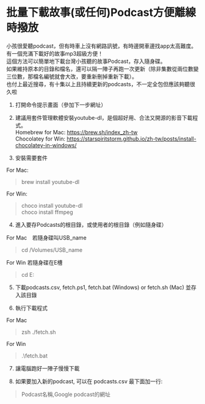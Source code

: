 # 批量下載故事(或任何)Podcast方便離線時撥放
  
小孩很愛聽podcast，但有時車上沒有網路訊號，有時邊開車邊找app太高難度。有一個充滿下載好的故事mp3超級方便！   
這個方法可以簡單地下載台灣小孩聽的故事Podcast，存入隨身碟。  
如果維持原本的目錄和檔名，還可以隔一陣子再跑一次更新（除非集數從兩位數變三位數，那檔名編號就會大改，要重新刪掉重新下載）。  
也付上最近搜尋，有十集以上且持續更新的podcasts，不一定全包但應該夠聽很久啦  
  
1. 打開命令提示畫面（參加下一步網址）
  
  
2. 建議用套件管理軟體安裝youtube-dl，是個超好用、合法又開源的影音下載程式。   
Homebrew for Mac: https://brew.sh/index_zh-tw  
Chocolatey for Win: https://starspiritstorm.github.io/zh-tw/posts/install-chocolatey-in-windows/  
  
  
3. 安裝需要套件
  
For Mac:  
> brew install youtube-dl  
  
For Win:   
> choco install youtube-dl  
> choco install ffmpeg  
  
  
4. 進入要存Podcasts的根目錄，或使用者的根目錄（例如隨身碟）  
  
For Mac　若隨身碟叫USB_name  
> cd /Volumes/USB_name   
  
For Win 若隨身碟在E槽  
> cd E:   
  
  
5. 下載podcasts.csv, fetch.ps1, fetch.bat (Windows) or fetch.sh (Mac) 並存入該目錄  
  
  
6. 執行下載程式  
  
For Mac  
> zsh ./fetch.sh  
  
For Win 
> .\fetch.bat  
  
  
7. 讓電腦跑好一陣子慢慢下載  
  
  
8. 如果要加入新的podcast, 可以在 podcasts.csv 最下面加一行:   
> Podcast名稱,Google podcast的網址  
